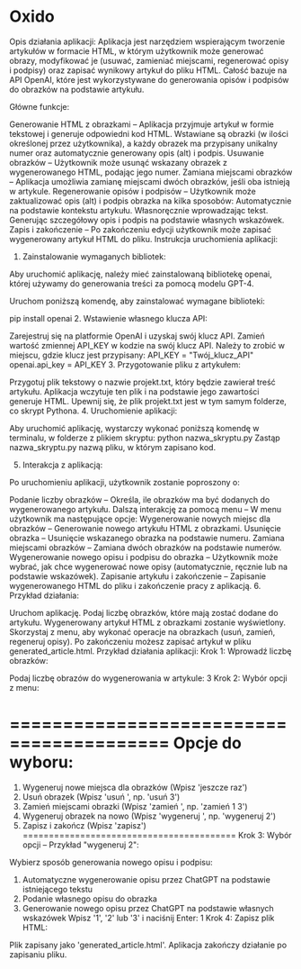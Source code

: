 # Oxido
Opis działania aplikacji:
Aplikacja jest narzędziem wspierającym tworzenie artykułów w formacie HTML, w którym użytkownik może generować obrazy, modyfikować je (usuwać, zamieniać miejscami, regenerować opisy i podpisy) oraz zapisać wynikowy artykuł do pliku HTML. Całość bazuje na API OpenAI, które jest wykorzystywane do generowania opisów i podpisów do obrazków na podstawie artykułu.

Główne funkcje:

Generowanie HTML z obrazkami – Aplikacja przyjmuje artykuł w formie tekstowej i generuje odpowiedni kod HTML. Wstawiane są obrazki (w ilości określonej przez użytkownika), a każdy obrazek ma przypisany unikalny numer oraz automatycznie generowany opis (alt) i podpis.
Usuwanie obrazków – Użytkownik może usunąć wskazany obrazek z wygenerowanego HTML, podając jego numer.
Zamiana miejscami obrazków – Aplikacja umożliwia zamianę miejscami dwóch obrazków, jeśli oba istnieją w artykule.
Regenerowanie opisów i podpisów – Użytkownik może zaktualizować opis (alt) i podpis obrazka na kilka sposobów:
Automatycznie na podstawie kontekstu artykułu.
Własnoręcznie wprowadzając tekst.
Generując szczegółowy opis i podpis na podstawie własnych wskazówek.
Zapis i zakończenie – Po zakończeniu edycji użytkownik może zapisać wygenerowany artykuł HTML do pliku.
Instrukcja uruchomienia aplikacji:
1. Zainstalowanie wymaganych bibliotek:

Aby uruchomić aplikację, należy mieć zainstalowaną bibliotekę openai, której używamy do generowania treści za pomocą modelu GPT-4.

Uruchom poniższą komendę, aby zainstalować wymagane biblioteki:

pip install openai
2. Wstawienie własnego klucza API:

Zarejestruj się na platformie OpenAI i uzyskaj swój klucz API.
Zamień wartość zmiennej API_KEY w kodzie na swój klucz API. Należy to zrobić w miejscu, gdzie klucz jest przypisany:
API_KEY = "Twój_klucz_API"
openai.api_key = API_KEY
3. Przygotowanie pliku z artykułem:

Przygotuj plik tekstowy o nazwie projekt.txt, który będzie zawierał treść artykułu. Aplikacja wczytuje ten plik i na podstawie jego zawartości generuje HTML.
Upewnij się, że plik projekt.txt jest w tym samym folderze, co skrypt Pythona.
4. Uruchomienie aplikacji:

Aby uruchomić aplikację, wystarczy wykonać poniższą komendę w terminalu, w folderze z plikiem skryptu:
python nazwa_skryptu.py
Zastąp nazwa_skryptu.py nazwą pliku, w którym zapisano kod.

5. Interakcja z aplikacją:

Po uruchomieniu aplikacji, użytkownik zostanie poproszony o:

Podanie liczby obrazków – Określa, ile obrazków ma być dodanych do wygenerowanego artykułu.
Dalszą interakcję za pomocą menu – W menu użytkownik ma następujące opcje:
Wygenerowanie nowych miejsc dla obrazków – Generowanie nowego artykułu HTML z obrazkami.
Usunięcie obrazka – Usunięcie wskazanego obrazka na podstawie numeru.
Zamiana miejscami obrazków – Zamiana dwóch obrazków na podstawie numerów.
Wygenerowanie nowego opisu i podpisu do obrazka – Użytkownik może wybrać, jak chce wygenerować nowe opisy (automatycznie, ręcznie lub na podstawie wskazówek).
Zapisanie artykułu i zakończenie – Zapisanie wygenerowanego HTML do pliku i zakończenie pracy z aplikacją.
6. Przykład działania:

Uruchom aplikację.
Podaj liczbę obrazków, które mają zostać dodane do artykułu.
Wygenerowany artykuł HTML z obrazkami zostanie wyświetlony.
Skorzystaj z menu, aby wykonać operacje na obrazkach (usuń, zamień, regeneruj opisy).
Po zakończeniu możesz zapisać artykuł w pliku generated_article.html.
Przykład działania aplikacji:
Krok 1: Wprowadź liczbę obrazków:

Podaj liczbę obrazów do wygenerowania w artykule: 3
Krok 2: Wybór opcji z menu:

=========================================
       Opcje do wyboru:
=========================================
1. Wygeneruj nowe miejsca dla obrazków (Wpisz 'jeszcze raz')
2. Usuń obrazek (Wpisz 'usuń <numer>', np. 'usuń 3')
3. Zamień miejscami obrazki (Wpisz 'zamień <numer1> <numer2>', np. 'zamień 1 3')
4. Wygeneruj obrazek na nowo (Wpisz 'wygeneruj <numer>', np. 'wygeneruj 2')
5. Zapisz i zakończ (Wpisz 'zapisz')
=========================================
Krok 3: Wybór opcji – Przykład "wygeneruj 2":

Wybierz sposób generowania nowego opisu i podpisu:
1. Automatyczne wygenerowanie opisu przez ChatGPT na podstawie istniejącego tekstu
2. Podanie własnego opisu do obrazka
3. Generowanie nowego opisu przez ChatGPT na podstawie własnych wskazówek
Wpisz '1', '2' lub '3' i naciśnij Enter: 1
Krok 4: Zapisz plik HTML:

Plik zapisany jako 'generated_article.html'.
Aplikacja zakończy działanie po zapisaniu pliku.
